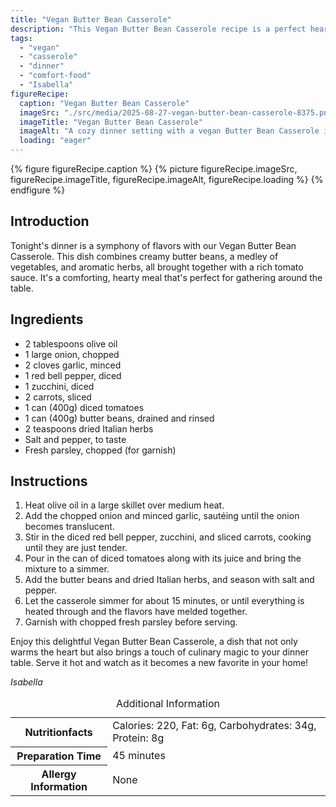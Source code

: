 ```yaml
---
title: "Vegan Butter Bean Casserole"
description: "This Vegan Butter Bean Casserole recipe is a perfect hearty and comforting dish for dinner, combining butter beans, vegetables, and herbs in a tomato sauce."
tags:
  - "vegan"
  - "casserole"
  - "dinner"
  - "comfort-food"
  - "Isabella"
figureRecipe: 
  caption: "Vegan Butter Bean Casserole"
  imageSrc: "./src/media/2025-08-27-vegan-butter-bean-casserole-8375.png"
  imageTitle: "Vegan Butter Bean Casserole"
  imageAlt: "A cozy dinner setting with a vegan Butter Bean Casserole in a ceramic dish, wooden table, rustic bread, fresh parsley, ceramic plates, and warm lighting, inviting a tranquil meal."
  loading: "eager"
---
```


{% figure figureRecipe.caption %}
{% picture figureRecipe.imageSrc, figureRecipe.imageTitle, figureRecipe.imageAlt, figureRecipe.loading %}
{% endfigure %}

## Introduction

Tonight's dinner is a symphony of flavors with our Vegan Butter Bean Casserole. This dish combines creamy butter beans, a medley of vegetables, and aromatic herbs, all brought together with a rich tomato sauce. It's a comforting, hearty meal that's perfect for gathering around the table.

## Ingredients

* 2 tablespoons olive oil
* 1 large onion, chopped
* 2 cloves garlic, minced
* 1 red bell pepper, diced
* 1 zucchini, diced
* 2 carrots, sliced
* 1 can (400g) diced tomatoes
* 1 can (400g) butter beans, drained and rinsed
* 2 teaspoons dried Italian herbs
* Salt and pepper, to taste
* Fresh parsley, chopped (for garnish)

## Instructions

1. Heat olive oil in a large skillet over medium heat.
2. Add the chopped onion and minced garlic, sautéing until the onion becomes translucent.
3. Stir in the diced red bell pepper, zucchini, and sliced carrots, cooking until they are just tender.
4. Pour in the can of diced tomatoes along with its juice and bring the mixture to a simmer.
5. Add the butter beans and dried Italian herbs, and season with salt and pepper.
6. Let the casserole simmer for about 15 minutes, or until everything is heated through and the flavors have melded together.
7. Garnish with chopped fresh parsley before serving.

Enjoy this delightful Vegan Butter Bean Casserole, a dish that not only warms the heart but also brings a touch of culinary magic to your dinner table. Serve it hot and watch as it becomes a new favorite in your home!

*Isabella*

<table><caption class='sr-only'>Additional Information</caption><tr><th>Nutritionfacts</th><td>Calories: 220, Fat: 6g, Carbohydrates: 34g, Protein: 8g&nbsp;</td></tr><tr><th>Preparation Time</th><td>45 minutes&nbsp;</td></tr><tr><th>Allergy Information</th><td>None&nbsp;</td></tr></table>


